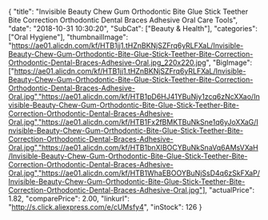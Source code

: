 {
	"title": "Invisible Beauty Chew Gum Orthodontic Bite Glue Stick Teether Bite Correction Orthodontic Dental Braces Adhesive Oral Care Tools",
	"date": "2018-10-31 10:30:20",
	"SubCat": ["Beauty & Health"],
	"categories": ["Oral Hygiene"],
	"thumbnailImage": "https://ae01.alicdn.com/kf/HTB1jj1.tHZnBKNjSZFrq6yRLFXaL/Invisible-Beauty-Chew-Gum-Orthodontic-Bite-Glue-Stick-Teether-Bite-Correction-Orthodontic-Dental-Braces-Adhesive-Oral.jpg_220x220.jpg",
	"BigImage": ["https://ae01.alicdn.com/kf/HTB1jj1.tHZnBKNjSZFrq6yRLFXaL/Invisible-Beauty-Chew-Gum-Orthodontic-Bite-Glue-Stick-Teether-Bite-Correction-Orthodontic-Dental-Braces-Adhesive-Oral.jpg","https://ae01.alicdn.com/kf/HTB1pD6HJ41YBuNjy1zcq6zNcXXao/Invisible-Beauty-Chew-Gum-Orthodontic-Bite-Glue-Stick-Teether-Bite-Correction-Orthodontic-Dental-Braces-Adhesive-Oral.jpg","https://ae01.alicdn.com/kf/HTB1Fx2fBMKTBuNkSne1q6yJoXXaG/Invisible-Beauty-Chew-Gum-Orthodontic-Bite-Glue-Stick-Teether-Bite-Correction-Orthodontic-Dental-Braces-Adhesive-Oral.jpg","https://ae01.alicdn.com/kf/HTB1bnXIBOCYBuNkSnaVq6AMsVXaH/Invisible-Beauty-Chew-Gum-Orthodontic-Bite-Glue-Stick-Teether-Bite-Correction-Orthodontic-Dental-Braces-Adhesive-Oral.jpg","https://ae01.alicdn.com/kf/HTB1WhaEBOOYBuNjSsD4q6zSkFXaP/Invisible-Beauty-Chew-Gum-Orthodontic-Bite-Glue-Stick-Teether-Bite-Correction-Orthodontic-Dental-Braces-Adhesive-Oral.jpg"],
	"actualPrice": 1.82,
	"comparePrice": 2.00,
	"linkurl": "http://s.click.aliexpress.com/e/cUMsfy4",
	"inStock": 126
}
